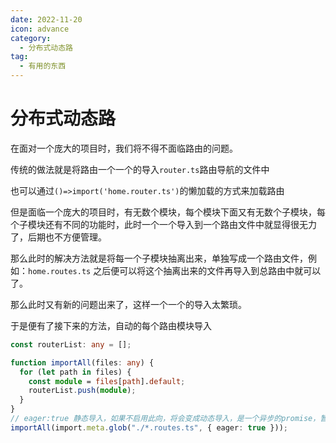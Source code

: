 ```yaml
---
date: 2022-11-20
icon: advance
category:
  - 分布式动态路
tag:
  - 有用的东西
---
```


# 分布式动态路

在面对一个庞大的项目时，我们将不得不面临路由的问题。

传统的做法就是将路由一个一个的导入`router.ts`路由导航的文件中

也可以通过`()=>import('home.router.ts')`的懒加载的方式来加载路由

但是面临一个庞大的项目时，有无数个模块，每个模块下面又有无数个子模块，每个子模块还有不同的功能时，此时一个一个导入到一个路由文件中就显得很无力了，后期也不方便管理。

那么此时的解决方法就是将每一个子模块抽离出来，单独写成一个路由文件，例如：`home.routes.ts`
之后便可以将这个抽离出来的文件再导入到总路由中就可以了。

那么此时又有新的问题出来了，这样一个一个的导入太繁琐。

于是便有了接下来的方法，自动的每个路由模块导入

```ts
const routerList: any = [];

function importAll(files: any) {
  for (let path in files) {
    const module = files[path].default;
    routerList.push(module);
  }
}
// eager:true 静态导入，如果不启用此向，将会变成动态导入，是一个异步的promise，暂时没有找到解决方案
importAll(import.meta.glob("./*.routes.ts", { eager: true }));
```
